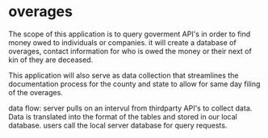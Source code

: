 # overages

The scope of this application is to query goverment API's in order to find money owed to individuals or companies. it will create a database of overages, contact information for who is owed the money or their next of kin of they are deceased.

This application will also serve as data collection that streamlines the documentation process for the county and state to allow for same day filing of the overages.

data flow: 
server pulls on an intervul from thirdparty API's to collect data.
Data is translated into the format of the tables and stored in our local database.
users call the local server database for query requests.